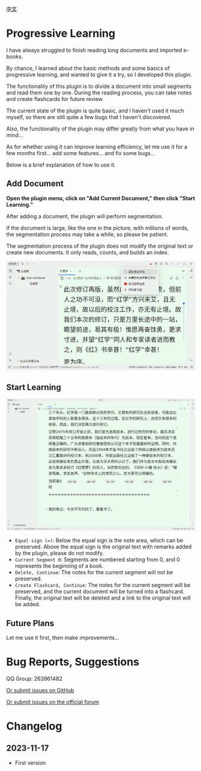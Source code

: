 [中文](https://github.com/IAliceBobI/sy-progressive-plugin/blob/main/README_zh_CN.md)

# Progressive Learning

I have always struggled to finish reading long documents and imported e-books.

By chance, I learned about the basic methods and some basics of progressive learning, and wanted to give it a try, so I developed this plugin.

The functionality of this plugin is to divide a document into small segments and read them one by one. During the reading process, you can take notes and create flashcards for future review.

The current state of the plugin is quite basic, and I haven't used it much myself, so there are still quite a few bugs that I haven't discovered.

Also, the functionality of the plugin may differ greatly from what you have in mind...

As for whether using it can improve learning efficiency, let me use it for a few months first... add some features... and fix some bugs...

Below is a brief explanation of how to use it.

## Add Document

**Open the plugin menu, click on "Add Current Document," then click "Start Learning."**

After adding a document, the plugin will perform segmentation.

If the document is large, like the one in the picture, with millions of words, the segmentation process may take a while, so please be patient.

The segmentation process of the plugin does not modify the original text or create new documents. It only reads, counts, and builds an index.

![Alt text](assets/addDoc.png)

## Start Learning

![Alt text](assets/reading.png)

* `Equal sign (=)`: Below the equal sign is the note area, which can be preserved. Above the equal sign is the original text with remarks added by the plugin, please do not modify.
* `Current Segment 0`: Segments are numbered starting from 0, and 0 represents the beginning of a book.
* `Delete, Continue`: The notes for the current segment will not be preserved.
* `Create Flashcard, Continue`: The notes for the current segment will be preserved, and the current document will be turned into a flashcard. Finally, the original text will be deleted and a link to the original text will be added.

## Future Plans

Let me use it first, then make improvements...

# Bug Reports, Suggestions

QQ Group: 263961482

[Or submit issues on GitHub](https://github.com/IAliceBobI/sy-progressive-plugin/issues)

[Or submit issues on the official forum](https://ld246.com/tag/siyuan)

# Changelog

## 2023-11-17

* First version
